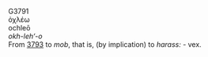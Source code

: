 G3791  
ὀχλέω  
ochleō  
*okh-leh‘-o*  
From [3793](g3793) to *mob*, that is, (by implication) to *harass:* -
vex.  
